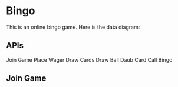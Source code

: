 # Bingo
This is an online bingo game. Here is the data diagram:

## APIs
Join Game
Place Wager
Draw Cards
Draw Ball
Daub Card
Call Bingo

## Join Game
```javascript

```
